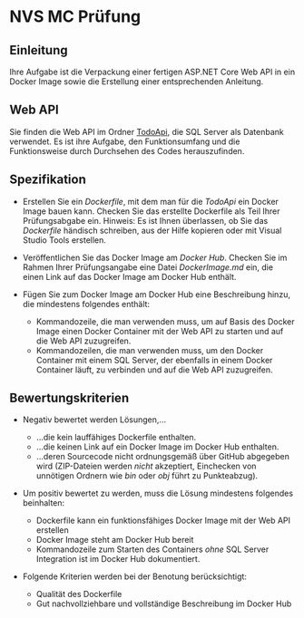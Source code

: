 # NVS MC Prüfung

## Einleitung

Ihre Aufgabe ist die Verpackung einer fertigen ASP.NET Core Web API in ein Docker Image sowie die Erstellung einer entsprechenden Anleitung.

## Web API

Sie finden die Web API im Ordner [TodoApi](TodoApi), die SQL Server als Datenbank verwendet. Es ist ihre Aufgabe, den Funktionsumfang und die Funktionsweise durch Durchsehen des Codes herauszufinden.

## Spezifikation

* Erstellen Sie ein *Dockerfile*, mit dem man für die *TodoApi* ein Docker Image bauen kann. Checken Sie das erstellte Dockerfile als Teil Ihrer Prüfungsabgabe ein. Hinweis: Es ist Ihnen überlassen, ob Sie das *Dockerfile* händisch schreiben, aus der Hilfe kopieren oder mit Visual Studio Tools erstellen.

* Veröffentlichen Sie das Docker Image am *Docker Hub*. Checken Sie im Rahmen Ihrer Prüfungsangabe eine Datei *DockerImage.md* ein, die einen Link auf das Docker Image am Docker Hub enthält.

* Fügen Sie zum Docker Image am Docker Hub eine Beschreibung hinzu, die mindestens folgendes enthält:
  * Kommandozeile, die man verwenden muss, um auf Basis des Docker Image einen Docker Container mit der Web API zu starten und auf die Web API zuzugreifen.
  * Kommandozeilen, die man verwenden muss, um den Docker Container mit einem SQL Server, der ebenfalls in einem Docker Container läuft, zu verbinden und auf die Web API zuzugreifen.

## Bewertungskriterien

* Negativ bewertet werden Lösungen,...
  * ...die kein lauffähiges Dockerfile enthalten.
  * ...die keinen Link auf ein Docker Image im Docker Hub enthalten.
  * ...deren Sourcecode nicht ordnungsgemäß über GitHub abgegeben wird (ZIP-Dateien werden *nicht* akzeptiert, Einchecken von unnötigen Ordnern wie *bin* oder *obj* führt zu Punkteabzug).

* Um positiv bewertet zu werden, muss die Lösung mindestens folgendes beinhalten:
  * Dockerfile kann ein funktionsfähiges Docker Image mit der Web API erstellen
  * Docker Image steht am Docker Hub bereit
  * Kommandozeile zum Starten des Containers *ohne* SQL Server Integration ist im Docker Hub dokumentiert.

* Folgende Kriterien werden bei der Benotung berücksichtigt:
  * Qualität des Dockerfile
  * Gut nachvollziehbare und vollständige Beschreibung im Docker Hub
